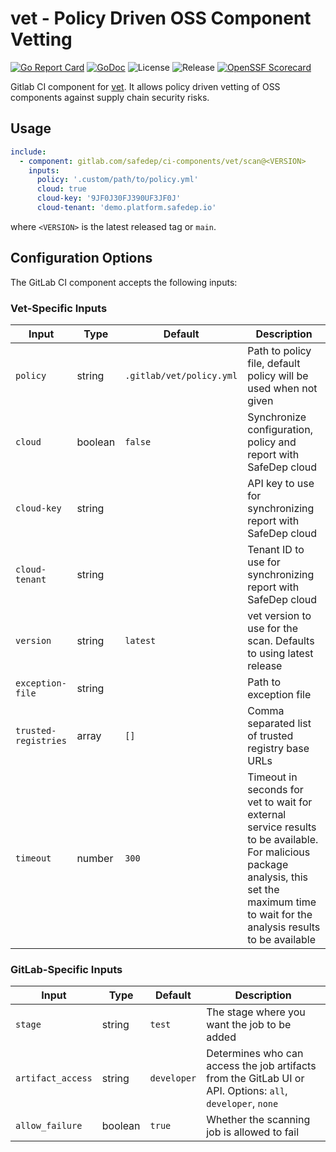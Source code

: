 # vet - Policy Driven OSS Component Vetting

[![Go Report Card](https://goreportcard.com/badge/github.com/safedep/vet)](https://goreportcard.com/report/github.com/safedep/vet)
[![GoDoc](https://godoc.org/github.com/safedep/vet?status.svg)](https://godoc.org/github.com/safedep/vet)
![License](https://img.shields.io/github/license/safedep/vet)
![Release](https://img.shields.io/github/v/release/safedep/vet)
[![OpenSSF Scorecard](https://api.securityscorecards.dev/projects/github.com/safedep/vet/badge)](https://api.securityscorecards.dev/projects/github.com/safedep/vet)


Gitlab CI component for [vet](https://github.com/safedep/vet). It allows policy
driven vetting of OSS components against supply chain security risks.

## Usage

```yaml
include:
  - component: gitlab.com/safedep/ci-components/vet/scan@<VERSION>
    inputs:
      policy: '.custom/path/to/policy.yml'
      cloud: true
      cloud-key: '9JF0J30FJ390UF3JF0J'
      cloud-tenant: 'demo.platform.safedep.io'
```

where `<VERSION>` is the latest released tag or `main`.


## Configuration Options

The GitLab CI component accepts the following inputs:

### Vet-Specific Inputs

| Input | Type | Default | Description |
|-------|------|---------|-------------|
| `policy` | string | `.gitlab/vet/policy.yml` | Path to policy file, default policy will be used when not given |
| `cloud` | boolean | `false` | Synchronize configuration, policy and report with SafeDep cloud |
| `cloud-key` | string | | API key to use for synchronizing report with SafeDep cloud |
| `cloud-tenant` | string | | Tenant ID to use for synchronizing report with SafeDep cloud |
| `version` | string | `latest` | vet version to use for the scan. Defaults to using latest release |
| `exception-file` | string | | Path to exception file |
| `trusted-registries` | array | `[]` | Comma separated list of trusted registry base URLs |
| `timeout` | number | `300` | Timeout in seconds for vet to wait for external service results to be available. For malicious package analysis, this set the maximum time to wait for the analysis results to be available |

### GitLab-Specific Inputs

| Input | Type | Default | Description |
|-------|------|---------|-------------|
| `stage` | string | `test` | The stage where you want the job to be added |
| `artifact_access` | string | `developer` | Determines who can access the job artifacts from the GitLab UI or API. Options: `all`, `developer`, `none` |
| `allow_failure` | boolean | `true` | Whether the scanning job is allowed to fail |
